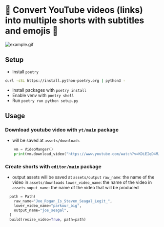 # 🎥 Convert YouTube videos (links) into multiple shorts with subtitles and emojis 🎉

![example.gif](readme_assets/example.gif)

## Setup

- Install `poetry`
```bash
curl -sSL https://install.python-poetry.org | python3 -
```

- Install packages with `poetry install`
- Enable venv with `poetry shell`
- Run `poetry run python setup.py` 

## Usage

### Download youtube video with `yt/main` package
- will be saved at `assets/downloads`
```python
    vm = VideoManger()
    print(vm.download_video("https://www.youtube.com/watch?v=KDiEIqD4MJ8"))
```

### Create shorts with `editor/main` package
- output assets will be saved at `assets/output`
`raw_name`: the name of the video in `assets/downloads`
`lower_video_name`: the name of the video in `assets`
`ouput_name`: the name of the video that will be produced

```python
  path = Path(
    raw_name="Joe_Rogan_Is_Steven_Seagal_Legit_",
    lower_video_name="parkour_big",
    output_name="joe_seagal",
  )
  build(resize_video=True, path=path)
```
